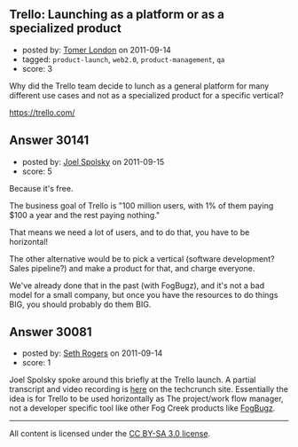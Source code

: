 ## Trello: Launching as a platform or as a specialized product

- posted by: [Tomer London](https://stackexchange.com/users/-1/13330-tomer-london) on 2011-09-14
- tagged: `product-launch`, `web2.0`, `product-management`, `qa`
- score: 3

Why did the Trello team decide to lunch as a general platform for many different use cases and not as a specialized product for a specific vertical?

https://trello.com/


## Answer 30141

- posted by: [Joel Spolsky](https://stackexchange.com/users/-1/4335-joel-spolsky) on 2011-09-15
- score: 5

Because it's free. 

The business goal of Trello is "100 million users, with 1% of them paying $100 a year and the rest paying nothing."

That means we need a lot of users, and to do that, you have to be horizontal!

The other alternative would be to pick a vertical (software development? Sales pipeline?) and make a product for that, and charge everyone.

We've already done that in the past (with FogBugz), and it's not a bad model for a small company, but once you have the resources to do things BIG, you should probably do them BIG.


## Answer 30081

- posted by: [Seth Rogers](https://stackexchange.com/users/-1/13038-seth-rogers) on 2011-09-14
- score: 1

<p>Joel Spolsky spoke around this briefly at the Trello launch. A partial transcript and video recording is <a href="http://techcrunch.com/2011/09/13/joel-spolskys-trello-is-a-simple-workflow-and-list-manager-for-groups/" rel="nofollow">here</a> on the techcrunch site. Essentially the idea is for Trello to be used horizontally as The project/work flow manager, not a developer specific tool like other Fog Creek products like <a href="http://www.fogcreek.com/fogbugz/" rel="nofollow">FogBugz</a>.</p>




---

All content is licensed under the [CC BY-SA 3.0 license](https://creativecommons.org/licenses/by-sa/3.0/).
